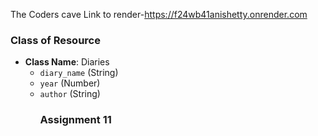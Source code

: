 The Coders cave
Link to render-https://f24wb41anishetty.onrender.com
### Class of Resource
- **Class Name**: Diaries
  - `diary_name` (String)
  - `year` (Number)
  - `author` (String)
    ### Assignment 11
